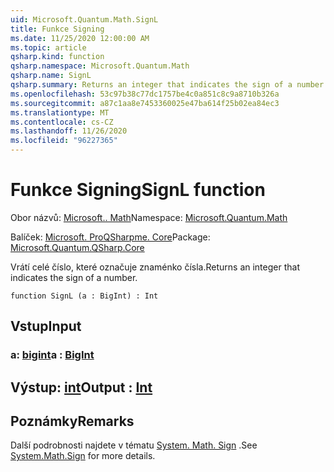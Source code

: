 ```yaml
---
uid: Microsoft.Quantum.Math.SignL
title: Funkce Signing
ms.date: 11/25/2020 12:00:00 AM
ms.topic: article
qsharp.kind: function
qsharp.namespace: Microsoft.Quantum.Math
qsharp.name: SignL
qsharp.summary: Returns an integer that indicates the sign of a number.
ms.openlocfilehash: 53c97b38c77dc1757be4c0a851c8c9a8710b326a
ms.sourcegitcommit: a87c1aa8e7453360025e47ba614f25b02ea84ec3
ms.translationtype: MT
ms.contentlocale: cs-CZ
ms.lasthandoff: 11/26/2020
ms.locfileid: "96227365"
---
```

# <a name="signl-function"></a><span data-ttu-id="0867a-102">Funkce Signing</span><span class="sxs-lookup"><span data-stu-id="0867a-102">SignL function</span></span>

<span data-ttu-id="0867a-103">Obor názvů: [Microsoft.. Math](xref:Microsoft.Quantum.Math)</span><span class="sxs-lookup"><span data-stu-id="0867a-103">Namespace: [Microsoft.Quantum.Math](xref:Microsoft.Quantum.Math)</span></span>

<span data-ttu-id="0867a-104">Balíček: [Microsoft. ProQSharpme. Core](https://nuget.org/packages/Microsoft.Quantum.QSharp.Core)</span><span class="sxs-lookup"><span data-stu-id="0867a-104">Package: [Microsoft.Quantum.QSharp.Core](https://nuget.org/packages/Microsoft.Quantum.QSharp.Core)</span></span>


<span data-ttu-id="0867a-105">Vrátí celé číslo, které označuje znaménko čísla.</span><span class="sxs-lookup"><span data-stu-id="0867a-105">Returns an integer that indicates the sign of a number.</span></span>

```qsharp
function SignL (a : BigInt) : Int
```


## <a name="input"></a><span data-ttu-id="0867a-106">Vstup</span><span class="sxs-lookup"><span data-stu-id="0867a-106">Input</span></span>

### <a name="a--bigint"></a><span data-ttu-id="0867a-107">a: [bigint](xref:microsoft.quantum.lang-ref.bigint)</span><span class="sxs-lookup"><span data-stu-id="0867a-107">a : [BigInt](xref:microsoft.quantum.lang-ref.bigint)</span></span>





## <a name="output--int"></a><span data-ttu-id="0867a-108">Výstup: [int](xref:microsoft.quantum.lang-ref.int)</span><span class="sxs-lookup"><span data-stu-id="0867a-108">Output : [Int](xref:microsoft.quantum.lang-ref.int)</span></span>



## <a name="remarks"></a><span data-ttu-id="0867a-109">Poznámky</span><span class="sxs-lookup"><span data-stu-id="0867a-109">Remarks</span></span>

<span data-ttu-id="0867a-110">Další podrobnosti najdete v tématu [System. Math. Sign](https://docs.microsoft.com/dotnet/api/system.math.sign) .</span><span class="sxs-lookup"><span data-stu-id="0867a-110">See [System.Math.Sign](https://docs.microsoft.com/dotnet/api/system.math.sign) for more details.</span></span>